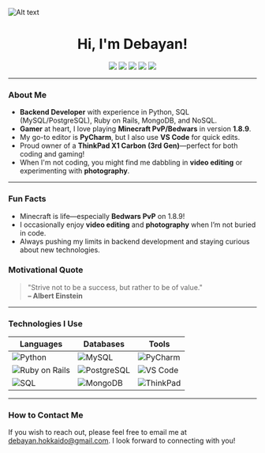 ![Alt text](https://res.cloudinary.com/dif3tyjdn/image/upload/v1729191157/bd565dcc0a556add0b0a0ed6b26d686e_i8gjku.gif)

<h1 align="center"> Hi, I'm Debayan!</h1>

<p align="center">
  <img src="https://img.shields.io/badge/python-%2314354C.svg?style=for-the-badge&logo=python&logoColor=ffdd54" />
  <img src="https://img.shields.io/badge/mysql-%2300f.svg?style=for-the-badge&logo=mysql&logoColor=white" />
  <img src="https://img.shields.io/badge/postgresql-%23316192.svg?style=for-the-badge&logo=postgresql&logoColor=white" />
  <img src="https://img.shields.io/badge/ruby%20on%20rails-%23CC0000.svg?style=for-the-badge&logo=ruby%20on%20rails&logoColor=white" />
  <img src="https://img.shields.io/badge/mongodb-%2347A248.svg?style=for-the-badge&logo=mongodb&logoColor=white" />
</p>

---

### **About Me**

- **Backend Developer** with experience in Python, SQL (MySQL/PostgreSQL), Ruby on Rails, MongoDB, and NoSQL.
- **Gamer** at heart, I love playing **Minecraft PvP/Bedwars** in version **1.8.9**.
- My go-to editor is **PyCharm**, but I also use **VS Code** for quick edits.
- Proud owner of a **ThinkPad X1 Carbon (3rd Gen)**—perfect for both coding and gaming!
- When I'm not coding, you might find me dabbling in **video editing** or experimenting with **photography**.

---

### **Fun Facts**
  
- Minecraft is life—especially **Bedwars PvP** on 1.8.9!
- I occasionally enjoy **video editing** and **photography** when I’m not buried in code.
- Always pushing my limits in backend development and staying curious about new technologies.


### **Motivational Quote**
  
> "Strive not to be a success, but rather to be of value."  
> **– Albert Einstein**

---

### **Technologies I Use**

| **Languages** | **Databases**   | **Tools**        |
| ------------- | --------------- | ---------------- |
| ![Python](https://img.shields.io/badge/python-3670A0?style=for-the-badge&logo=python&logoColor=ffdd54) | ![MySQL](https://img.shields.io/badge/mysql-4479A1?style=for-the-badge&logo=mysql&logoColor=white) | ![PyCharm](https://img.shields.io/badge/pycharm-143?style=for-the-badge&logo=pycharm&logoColor=white) |
| ![Ruby on Rails](https://img.shields.io/badge/ruby--on--rails-CC0000?style=for-the-badge&logo=rubyonrails&logoColor=white) | ![PostgreSQL](https://img.shields.io/badge/postgresql-336791?style=for-the-badge&logo=postgresql&logoColor=white) | ![VS Code](https://img.shields.io/badge/VS%20Code-007ACC?style=for-the-badge&logo=visual%20studio%20code&logoColor=white) |
| ![SQL](https://img.shields.io/badge/sql-00758f?style=for-the-badge&logo=sqlite&logoColor=white) | ![MongoDB](https://img.shields.io/badge/mongodb-4EA94B?style=for-the-badge&logo=mongodb&logoColor=white) | ![ThinkPad](https://img.shields.io/badge/ThinkPad-X1-FF0000?style=for-the-badge&logo=lenovo&logoColor=white) |

---

### **How to Contact Me**

If you wish to reach out, please feel free to email me at [debayan.hokkaido@gmail.com](mailto:debayan.hokkaido@gmail.com). I look forward to connecting with you!

